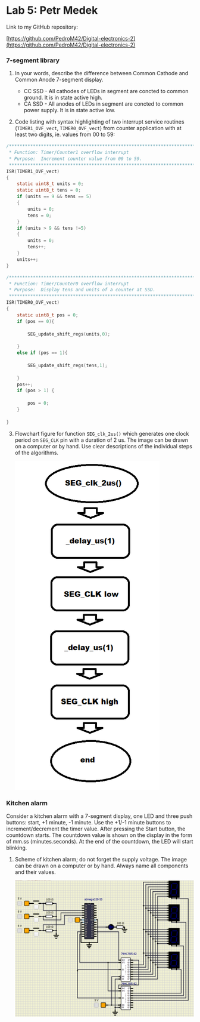 # Lab 5: Petr Medek

Link to my GitHub repository:

[https://github.com/PedroM42/Digital-electronics-2](https://github.com/PedroM42/Digital-electronics-2)


### 7-segment library

1. In your words, describe the difference between Common Cathode and Common Anode 7-segment display.
   * CC SSD - All cathodes of LEDs in segment are concted to common ground. It is in state active high. 
   * CA SSD - All anodes of LEDs in segment are concted to common power supply. It is in state active low.

2. Code listing with syntax highlighting of two interrupt service routines (`TIMER1_OVF_vect`, `TIMER0_OVF_vect`) from counter application with at least two digits, ie. values from 00 to 59:

```c
/**********************************************************************
 * Function: Timer/Counter1 overflow interrupt
 * Purpose:  Increment counter value from 00 to 59.
 **********************************************************************/
ISR(TIMER1_OVF_vect)
{
    static uint8_t units = 0;
    static uint8_t tens = 0;
    if (units == 9 && tens == 5)
    {
	    units = 0;
	    tens = 0;
    }
    if (units > 9 && tens !=5)
    {
	    units = 0;
	    tens++;
    }
    units++;
}
```

```c
/**********************************************************************
 * Function: Timer/Counter0 overflow interrupt
 * Purpose:  Display tens and units of a counter at SSD.
 **********************************************************************/
ISR(TIMER0_OVF_vect)
{
    static uint8_t pos = 0;
    if (pos == 0){
	
        SEG_update_shift_regs(units,0);
		
    }
    else if (pos == 1){
	
        SEG_update_shift_regs(tens,1);
		
    }
    pos++;
    if (pos > 1) {
	
        pos = 0;
    }

}
```

3. Flowchart figure for function `SEG_clk_2us()` which generates one clock period on `SEG_CLK` pin with a duration of 2&nbsp;us. The image can be drawn on a computer or by hand. Use clear descriptions of the individual steps of the algorithms.

    ![Flowchart figure](images/Flowchart.png)


### Kitchen alarm

Consider a kitchen alarm with a 7-segment display, one LED and three push buttons: start, +1 minute, -1 minute. Use the +1/-1 minute buttons to increment/decrement the timer value. After pressing the Start button, the countdown starts. The countdown value is shown on the display in the form of mm.ss (minutes.seconds). At the end of the countdown, the LED will start blinking.

1. Scheme of kitchen alarm; do not forget the supply voltage. The image can be drawn on a computer or by hand. Always name all components and their values.

    ![Kitchen Alarm](images/KA.png)